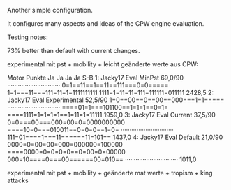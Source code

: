 Another simple configuration.

It configures many aspects and ideas of the CPW engine evaluation.




Testing notes:


73% better than default with current changes.


experimental mit pst + mobility + leicht geänderte werte aus CPW:     

Motor                     Punkte                              Ja                             Ja                             Ja                             Ja    S-B
1: Jacky17 Eval MinPst       69,0/90 ······························ 0=1==11==1==11==111===0=0===== 1=1===11===111=11=1=1111111111 1111=1=11=11=111=111111=011111  2428,5
2: Jacky17 Eval Experimental 52,5/90 1=0==00==0==00==000===1=1===== ······························ ====01=1===101100==1=1=1==0=1= ====1111=1=1=1=1==1=11=1=11111  1959,0
3: Jacky17 Eval Current      37,5/90 0=0===00===000=00=0=0000000000 ====10=0===010011==0=0=0==1=0= ······························ 111=01====1===11======11=101==  1437,0
4: Jacky17 Eval Default      21,0/90 0000=0=00=00=000=000000=100000 ====0000=0=0=0=0==0=00=0=00000 000=10====0===00======00=010== ······························  1011,0
                                                                 

experimental mit pst + mobility + geänderte mat werte + tropism + king attacks




